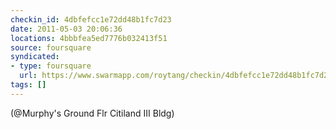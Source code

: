 ```yaml
---
checkin_id: 4dbfefcc1e72dd48b1fc7d23
date: 2011-05-03 20:06:36
locations: 4bbbfea5ed7776b032413f51
source: foursquare
syndicated:
- type: foursquare
  url: https://www.swarmapp.com/roytang/checkin/4dbfefcc1e72dd48b1fc7d23
tags: []
---
```


 (@Murphy's Ground Flr Citiland III Bldg)